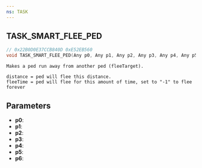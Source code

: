 ```yaml
---
ns: TASK
---
```

## TASK_SMART_FLEE_PED

```c
// 0x22B0D0E37CCB840D 0xE52EB560
void TASK_SMART_FLEE_PED(Any p0, Any p1, Any p2, Any p3, Any p4, Any p5, Any p6);
```

```
Makes a ped run away from another ped (fleeTarget).

distance = ped will flee this distance.
fleeTime = ped will flee for this amount of time, set to "-1" to flee forever
```

## Parameters
* **p0**:
* **p1**:
* **p2**:
* **p3**:
* **p4**:
* **p5**:
* **p6**:

